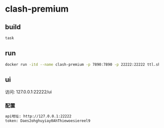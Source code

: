 # clash-premium

## build

```bash
task
```

## run

```bash
docker run -itd --name clash-premium -p 7890:7890 -p 22222:22222 ttl.sh/ysicing-clash-premium:2h
```

## ui

访问: 127.0.0.1:22222/ui

### 配置

```bash
api地址: http://127.0.0.1:22222
token: Daes2ohghuyiay0AhThiewoesiereel9
```
